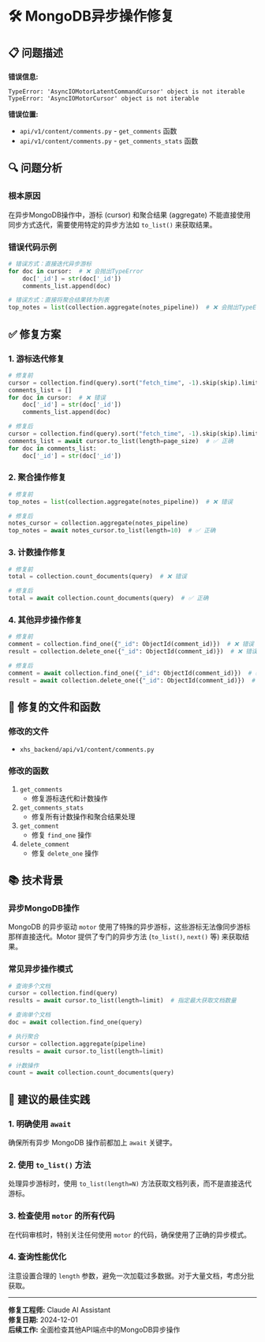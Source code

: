 # 🛠️ MongoDB异步操作修复

## 📋 问题描述

**错误信息:**
```
TypeError: 'AsyncIOMotorLatentCommandCursor' object is not iterable
TypeError: 'AsyncIOMotorCursor' object is not iterable
```

**错误位置:**
- `api/v1/content/comments.py` - `get_comments` 函数
- `api/v1/content/comments.py` - `get_comments_stats` 函数

## 🔍 问题分析

### 根本原因
在异步MongoDB操作中，游标 (cursor) 和聚合结果 (aggregate) 不能直接使用同步方式迭代，需要使用特定的异步方法如 `to_list()` 来获取结果。

### 错误代码示例
```python
# 错误方式：直接迭代异步游标
for doc in cursor:  # ❌ 会抛出TypeError
    doc['_id'] = str(doc['_id'])
    comments_list.append(doc)

# 错误方式：直接将聚合结果转为列表
top_notes = list(collection.aggregate(notes_pipeline))  # ❌ 会抛出TypeError
```

## ✅ 修复方案

### 1. 游标迭代修复
```python
# 修复前
cursor = collection.find(query).sort("fetch_time", -1).skip(skip).limit(page_size)
comments_list = []
for doc in cursor:  # ❌ 错误
    doc['_id'] = str(doc['_id'])
    comments_list.append(doc)

# 修复后
cursor = collection.find(query).sort("fetch_time", -1).skip(skip).limit(page_size)
comments_list = await cursor.to_list(length=page_size)  # ✅ 正确
for doc in comments_list:
    doc['_id'] = str(doc['_id'])
```

### 2. 聚合操作修复
```python
# 修复前
top_notes = list(collection.aggregate(notes_pipeline))  # ❌ 错误

# 修复后
notes_cursor = collection.aggregate(notes_pipeline)
top_notes = await notes_cursor.to_list(length=10)  # ✅ 正确
```

### 3. 计数操作修复
```python
# 修复前
total = collection.count_documents(query)  # ❌ 错误

# 修复后
total = await collection.count_documents(query)  # ✅ 正确
```

### 4. 其他异步操作修复
```python
# 修复前
comment = collection.find_one({"_id": ObjectId(comment_id)})  # ❌ 错误
result = collection.delete_one({"_id": ObjectId(comment_id)})  # ❌ 错误

# 修复后
comment = await collection.find_one({"_id": ObjectId(comment_id)})  # ✅ 正确
result = await collection.delete_one({"_id": ObjectId(comment_id)})  # ✅ 正确
```

## 📝 修复的文件和函数

### 修改的文件
- `xhs_backend/api/v1/content/comments.py`

### 修改的函数
1. `get_comments`
   - 修复游标迭代和计数操作
2. `get_comments_stats`
   - 修复所有计数操作和聚合结果处理
3. `get_comment`
   - 修复 `find_one` 操作
4. `delete_comment`
   - 修复 `delete_one` 操作

## 📚 技术背景

### 异步MongoDB操作
MongoDB 的异步驱动 `motor` 使用了特殊的异步游标，这些游标无法像同步游标那样直接迭代。Motor 提供了专门的异步方法 (`to_list()`, `next()` 等) 来获取结果。

### 常见异步操作模式
```python
# 查询多个文档
cursor = collection.find(query)
results = await cursor.to_list(length=limit)  # 指定最大获取文档数量

# 查询单个文档
doc = await collection.find_one(query)

# 执行聚合
cursor = collection.aggregate(pipeline)
results = await cursor.to_list(length=limit)

# 计数操作
count = await collection.count_documents(query)
```

## 🎯 建议的最佳实践

### 1. 明确使用 `await`
确保所有异步 MongoDB 操作前都加上 `await` 关键字。

### 2. 使用 `to_list()` 方法
处理异步游标时，使用 `to_list(length=N)` 方法获取文档列表，而不是直接迭代游标。

### 3. 检查使用 `motor` 的所有代码
在代码审核时，特别关注任何使用 `motor` 的代码，确保使用了正确的异步模式。

### 4. 查询性能优化
注意设置合理的 `length` 参数，避免一次加载过多数据。对于大量文档，考虑分批获取。

---

**修复工程师:** Claude AI Assistant  
**修复日期:** 2024-12-01  
**后续工作:** 全面检查其他API端点中的MongoDB异步操作 